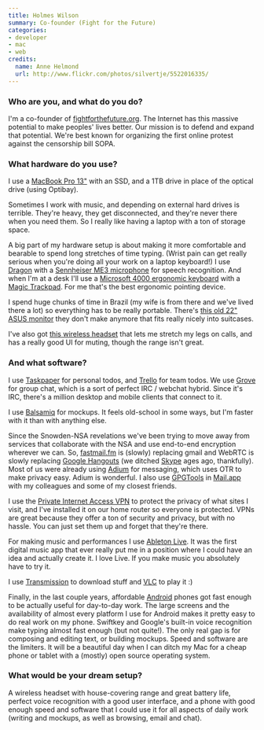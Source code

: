 ```yaml
---
title: Holmes Wilson
summary: Co-founder (Fight for the Future)
categories:
- developer
- mac
- web
credits:
  name: Anne Helmond
  url: http://www.flickr.com/photos/silvertje/5522016335/
---
```


### Who are you, and what do you do?

I'm a co-founder of [fightforthefuture.org](http://fightforthefuture.org/ "The Fight for the Future site."). The Internet has this massive potential to make peoples' lives better. Our mission is to defend and expand that potential. We're best known for organizing the first online protest against the censorship bill SOPA.

### What hardware do you use?

I use a [MacBook Pro 13"][macbook-pro] with an SSD, and a 1TB drive in place of the optical drive (using Optibay).

Sometimes I work with music, and depending on external hard drives is terrible. They're heavy, they get disconnected, and they're never there when you need them. So I really like having a laptop with a ton of storage space.

A big part of my hardware setup is about making it more comfortable and bearable to spend long stretches of time typing. (Wrist pain can get really serious when you're doing all your work on a laptop keyboard!) I use [Dragon][dragon-dictate-mac] with a [Sennheiser ME3 microphone][me-3-ew] for speech recognition. And when I'm at a desk I'll use a [Microsoft 4000 ergonomic keyboard][natural-ergonomic-keyboard-4000] with a [Magic Trackpad][magic-trackpad]. For me that's the best ergonomic pointing device. 

I spend huge chunks of time in Brazil (my wife is from there and we've lived there a lot) so everything has to be really portable. There's [this old 22" ASUS monitor][ms227n] they don't make anymore that fits really nicely into suitcases.

I've also got [this wireless headset][wireless-headset-h760] that lets me stretch my legs on calls, and has a really good UI for muting, though the range isn't great.

### And what software?

I use [Taskpaper][] for personal todos, and [Trello][] for team todos. We use [Grove][] for group chat, which is a sort of perfect IRC / webchat hybrid. Since it's IRC, there's a million desktop and mobile clients that connect to it.

I use [Balsamiq][mockups] for mockups. It feels old-school in some ways, but I'm faster with it than with anything else.

Since the Snowden-NSA revelations we've been trying to move away from services that collaborate with the NSA and use end-to-end encryption wherever we can. So, [fastmail.fm][fastmail] is (slowly) replacing gmail and WebRTC is slowly replacing [Google Hangouts][google-hangouts] (we ditched [Skype][] ages ago, thankfully). Most of us were already using [Adium][] for messaging, which uses OTR to make privacy easy. Adium is wonderful. I also use [GPGTools][] in [Mail.app][mail] with my colleagues and some of my closest friends. 

I use the [Private Internet Access VPN][private-internet-access] to protect the privacy of what sites I visit, and I've installed it on our home router so everyone is protected. VPNs are great because they offer a ton of security and privacy, but with no hassle. You can just set them up and forget that they're there.

For making music and performances I use [Ableton Live][live]. It was the first digital music app that ever really put me in a position where I could have an idea and actually create it. I love Live. If you make music you absolutely have to try it.

I use [Transmission][] to download stuff and [VLC][] to play it :) 

Finally, in the last couple years, affordable [Android][] phones got fast enough to be actually useful for day-to-day work. The large screens and the availability of almost every platform I use for Android makes it pretty easy to do real work on my phone. Swiftkey and Google's built-in voice recognition make typing almost fast enough (but not quite!). The only real gap is for composing and editing text, or building mockups. Speed and software are the limiters. It will be a beautiful day when I can ditch my Mac for a cheap phone or tablet with a (mostly) open source operating system.

### What would be your dream setup?

A wireless headset with house-covering range and great battery life, perfect voice recognition with a good user interface, and a phone with good enough speed and software that I could use it for all aspects of daily work (writing and mockups, as well as browsing, email and chat).

[macbook-pro]: https://www.apple.com/macbook-pro/ "A laptop."
[magic-trackpad]: https://www.apple.com/magictrackpad/ "A trackpad for desktop machines."
[me-3-ew]: https://en-us.sennheiser.com/headworn-cardoid-microphone-headmic-singers-speakers-presenters-me-3-ew "A headset microphone."
[ms227n]: https://www.asus.com/Monitors_Projectors/MS227N/ "A slim 22 inch LCD screen."
[natural-ergonomic-keyboard-4000]: http://www.microsoft.com/hardware/en-us/p/natural-ergonomic-keyboard-4000 "An ergonomic USB-based keyboard."
[wireless-headset-h760]: https://www.amazon.com/Logitech-Wireless-Headset-Behind-Design/dp/B003VAK1G4 "A wireless microphone headset."
[adium]: https://en.wikipedia.org/wiki/Adium "A multi-protocol chat application for the Mac."
[android]: https://developers.google.com/android/?csw=1 "A mobile phone platform."
[dragon-dictate-mac]: https://en.wikipedia.org/wiki/DragonDictate "Speech-recognition software."
[fastmail]: https://www.fastmail.com/ "An email hosting service."
[google-hangouts]: https://hangouts.google.com/ "A voice, video and text chat service."
[gpgtools]: https://gpgtools.org/ "A suite of Mac software for secure communication."
[grove]: https://grove.io/ "A hosted IRC service."
[live]: https://www.ableton.com/en/live/ "Musical creation software."
[mail]: https://en.wikipedia.org/wiki/Mail_(application) "The default Mac OS X mail client."
[mockups]: https://balsamiq.com/products/mockups/ "Drawing-like mockup software."
[private-internet-access]: https://www.privateinternetaccess.com/ "A VPN service."
[skype]: https://www.skype.com/en/ "Voice and video chat software."
[taskpaper]: http://www.hogbaysoftware.com/products/taskpaper "A simple task/to do list application for the Mac."
[transmission]: https://transmissionbt.com/ "A BitTorrent client."
[trello]: https://trello.com/ "A project management service."
[vlc]: http://www.videolan.org/vlc/ "An open-source media player."
